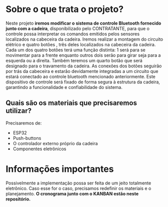 # Sobre o que trata o projeto?

Neste projeto **iremos modificar o sistema de controle Bluetooth fornecido junto com a cadeira**, disponibilizado pelo CONTRATANTE, para que o controle possa interpretar os comandos emitidos pelos sensores localizados na cabeceira da cadeira.
Iremos realizar a montagem do circuito elétrico e quatro botões , três deles localizados na cabeceira da cadeira. Cada um dos quatro botões terá uma função distinta: 1 será para se movimentar para a frente enquanto outros dois serão para girar seja para a esquerda ou a direita. Também teremos um quarto botão que será designado para o travamento da cadeira. 
As conexões dos botões seguirão por trás da cabeceira e estarão devidamente integradas a um circuito que estará conectado ao controle bluetooth mencionado anteriormente. Este dispositivo de controle será fixado de forma segura à estrutura da cadeira, garantindo a funcionalidade e confiabilidade do sistema. 

## Quais são os materiais que precisaremos utilizar?

Precisaremos de:
- ESP32
- Push-buttons
- O controlador externo próprio da cadeira
- Componentes eletrônicos

# Informações importantes
Possivelmente a implementação possa ser feita de um jeito totalmente eletrônico. Caso esse for o caso, precisamos redefinir os materiais e o planejamento.
**O cronograma junto com o KANBAN estão neste repositório.**


